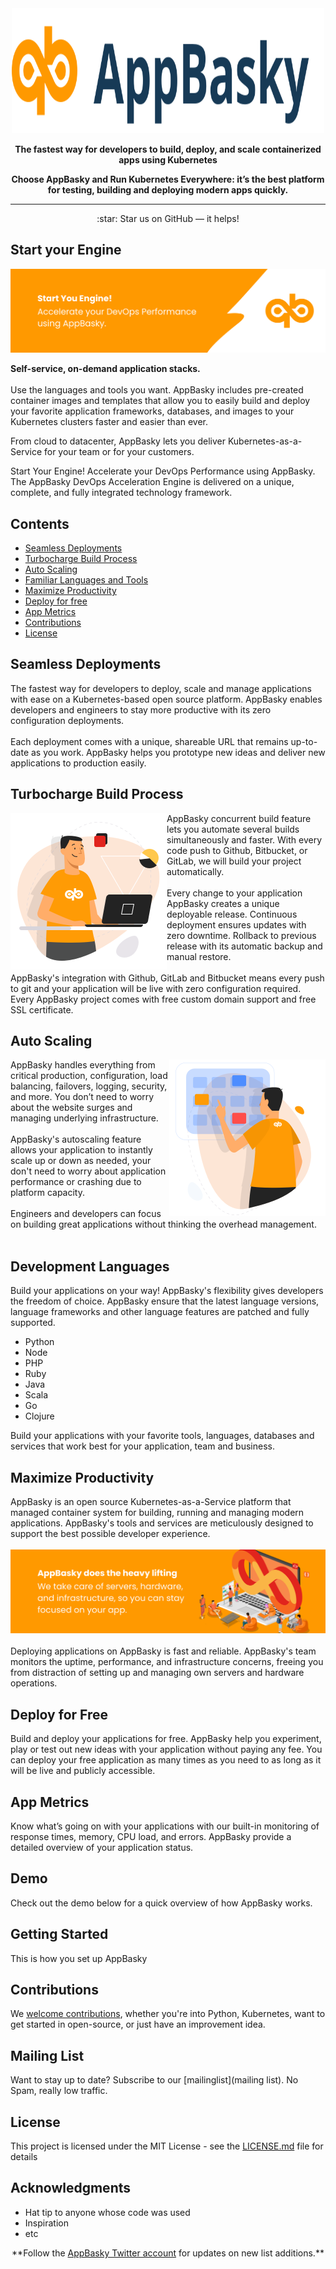 <div align="center">
	<img width="500" height="200" src="media/logo.svg" alt="AppBasky">
    <p><b>The fastest way for developers to build, deploy, and scale containerized apps using Kubernetes</b> <br>
    <p><b>Choose AppBasky and Run Kubernetes Everywhere: it’s the best platform for testing, building and deploying modern apps quickly.</b> <br>
	<hr>

</div>
<div align="center">
    :star: Star us on GitHub — it helps!
</div>

## Start your Engine

<img src="media/header.png" alt="AppBasky-Performance">

<p><b>Self-service, on-demand application stacks.</b><br><br>
Use the languages and tools you want. AppBasky includes pre-created container images and templates that allow you to easily build and deploy your favorite application frameworks, databases, and images to your Kubernetes clusters faster and easier than ever.

From cloud to datacenter, AppBasky lets you deliver Kubernetes-as-a-Service for your team or for your customers.

Start Your Engine! Accelerate your DevOps Performance using AppBasky.
The AppBasky DevOps Acceleration Engine is delivered on a unique, complete, and fully integrated technology framework. 
<br>
## Contents

- [Seamless Deployments](#seamless-deployments)
- [Turbocharge Build Process](#turbocharge-build-process)
- [Auto Scaling](#auto-scaling)
- [Familiar Languages and Tools](#familiar-languages-and-tools)
- [Maximize Productivity](#maximize-productivity)
- [Deploy for free](#deploy-for-free)
- [App Metrics](#app-metrics)
- [Contributions](#contributions)
- [License](#license)

## Seamless Deployments
The fastest way for developers to deploy, scale and manage applications with ease on a Kubernetes-based open source platform. AppBasky enables developers and engineers to stay more productive with its zero configuration deployments. </br></br>Each deployment comes with a unique, shareable URL that remains up-to-date as you work. AppBasky helps you prototype new ideas and deliver new applications to production easily.

## Turbocharge Build Process
<img align="left" height="250" width="250" src="media/deploy.png" alt="AppBasky-deploy">
AppBasky concurrent build feature lets you automate several builds simultaneously and faster. With every code push to Github, Bitbucket, or GitLab, we will build your project automatically. 
</br></br>
Every change to your application AppBasky creates a unique deployable release. Continuous deployment ensures updates with zero downtime. Rollback to previous release with its automatic backup and manual restore.
</br></br>
AppBasky's integration with Github, GitLab and Bitbucket means every push to git and your application will be live with zero configuration required. Every AppBasky project comes with free custom domain support and free SSL certificate. 

## Auto Scaling
<img align="right" height="250" width="250" src="media/scale.png" alt="AppBasky-deploy">
AppBasky handles everything from critical production, configuration, load balancing, failovers, logging, security, and more. You don’t need to worry about the website surges and managing underlying infrastructure. </br></br>AppBasky's autoscaling feature allows your application to instantly scale up or down as needed, your don't need to worry about application performance or crashing due to platform capacity. </br></br>Engineers and developers can focus on building great applications without thinking the overhead management.</br></br>

## Development Languages
Build your applications on your way! AppBasky's flexibility gives developers the freedom of choice. 
AppBasky ensure that the latest language versions, language frameworks and other language features are patched and fully supported.

* Python
* Node
* PHP
* Ruby
* Java
* Scala
* Go
* Clojure

Build your applications with your favorite tools, languages, databases and services that work best for your application, team and business.


## Maximize Productivity
AppBasky is an open source Kubernetes-as-a-Service platform that managed container system for building, running and managing modern applications. AppBasky's tools and services are meticulously designed to support the best possible developer experience.</br></br>
<img src="media/devop.png" alt="AppBasky-heavy-lifting"></br></br>
Deploying applications on AppBasky is fast and reliable. AppBasky's team monitors the uptime, performance, and infrastructure concerns, freeing you from distraction of setting up and managing own servers and hardware operations.

## Deploy for Free

Build and deploy your applications for free. AppBasky help you experiment, play or test out new ideas with your application without paying any fee. You can deploy your free application as many times as you need to as long as it will be live and publicly accessible. 

## App Metrics

Know what’s going on with your applications with our built-in monitoring of response times, memory, CPU load, and errors. AppBasky provide a detailed overview of your application status.

## Demo

Check out the demo below for a quick overview of how AppBasky works. 

## Getting Started

This is how you set up AppBasky

## Contributions
We <a href="https://github.com/AppBasky/appbasky">welcome contributions</a>, whether you're into Python, Kubernetes, want to get started in open-source, or just have an improvement idea.
    
## Mailing List

Want to stay up to date? Subscribe to our [mailinglist](mailing list). No Spam, really low traffic.

## License

This project is licensed under the MIT License - see the [LICENSE.md](LICENSE.md) file for details

## Acknowledgments

* Hat tip to anyone whose code was used
* Inspiration
* etc

<div align="center">
	**Follow the <a href="https://twitter.com/appbasky">AppBasky Twitter account</a> for updates on new list additions.**<br>
</div>
